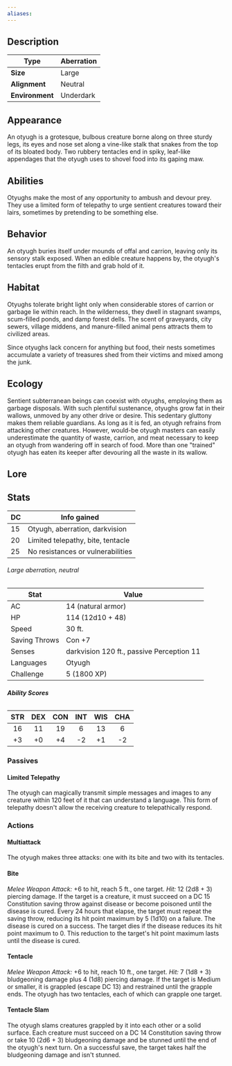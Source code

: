 ```yaml
---
aliases:
---
```

## Description
| **Type**        | Aberration |
| --------------- | ---------- |
| **Size**        | Large      |
| **Alignment**   | Neutral    |
| **Environment** | Underdark  |
## Appearance
An otyugh is a grotesque, bulbous creature borne along on three sturdy legs, its eyes and nose set along a vine-like stalk that snakes from the top of its bloated body. Two rubbery tentacles end in spiky, leaf-like appendages that the otyugh uses to shovel food into its gaping maw.
## Abilities
Otyughs make the most of any opportunity to ambush and devour prey. They use a limited form of telepathy to urge sentient creatures toward their lairs, sometimes by pretending to be something else.
## Behavior
An otyugh buries itself under mounds of offal and carrion, leaving only its sensory stalk exposed. When an edible creature happens by, the otyugh's tentacles erupt from the filth and grab hold of it.
## Habitat
Otyughs tolerate bright light only when considerable stores of carrion or garbage lie within reach. In the wilderness, they dwell in stagnant swamps, scum-filled ponds, and damp forest dells. The scent of graveyards, city sewers, village middens, and manure-filled animal pens attracts them to civilized areas.

Since otyughs lack concern for anything but food, their nests sometimes accumulate a variety of treasures shed from their victims and mixed among the junk.
## Ecology
Sentient subterranean beings can coexist with otyughs, employing them as garbage disposals. With such plentiful sustenance, otyughs grow fat in their wallows, unmoved by any other drive or desire. This sedentary gluttony makes them reliable guardians. As long as it is fed, an otyugh refrains from attacking other creatures. However, would-be otyugh masters can easily underestimate the quantity of waste, carrion, and meat necessary to keep an otyugh from wandering off in search of food. More than one "trained" otyugh has eaten its keeper after devouring all the waste in its wallow.
## Lore

## Stats
| **DC** | **Info gained**                           |
| ------ | ----------------------------------------- |
| 15     | Otyugh, aberration, darkvision            |
| 20     | Limited telepathy, bite, tentacle         |
| 25     | No resistances or vulnerabilities         |
###### *Large aberration, neutral*
| Stat           | Value                                     |
| -------------- | ----------------------------------------- |
| AC             | 14 (natural armor)                        |
| HP             | 114 (12d10 + 48)                          |
| Speed          | 30 ft.                                    |
| Saving Throws  | Con +7                                    |
| Senses         | darkvision 120 ft., passive Perception 11 |
| Languages      | Otyugh                                    |
| Challenge      | 5 (1800 XP)                               |
###### **Ability Scores**
| STR | DEX | CON | INT | WIS | CHA |
|:---:|:---:|:---:|:---:|:---:|:---:|
| 16  | 11  | 19  |  6  | 13  |  6  |
| +3  | +0  | +4  | -2  | +1  | -2  |
### Passives
#### Limited Telepathy
The otyugh can magically transmit simple messages and images to any creature within 120 feet of it that can understand a language. This form of telepathy doesn't allow the receiving creature to telepathically respond.
### Actions
#### Multiattack
The otyugh makes three attacks: one with its bite and two with its tentacles.
#### Bite
_Melee Weapon Attack:_ +6 to hit, reach 5 ft., one target. 
_Hit:_ 12 (2d8 + 3) piercing damage. If the target is a creature, it must succeed on a DC 15 Constitution saving throw against disease or become poisoned until the disease is cured. Every 24 hours that elapse, the target must repeat the saving throw, reducing its hit point maximum by 5 (1d10) on a failure. The disease is cured on a success. The target dies if the disease reduces its hit point maximum to 0. This reduction to the target's hit point maximum lasts until the disease is cured.
#### Tentacle
_Melee Weapon Attack:_ +6 to hit, reach 10 ft., one target. 
_Hit:_ 7 (1d8 + 3) bludgeoning damage plus 4 (1d8) piercing damage. If the target is Medium or smaller, it is grappled (escape DC 13) and restrained until the grapple ends. The otyugh has two tentacles, each of which can grapple one target.
#### Tentacle Slam
The otyugh slams creatures grappled by it into each other or a solid surface. Each creature must succeed on a DC 14 Constitution saving throw or take 10 (2d6 + 3) bludgeoning damage and be stunned until the end of the otyugh's next turn. On a successful save, the target takes half the bludgeoning damage and isn't stunned.